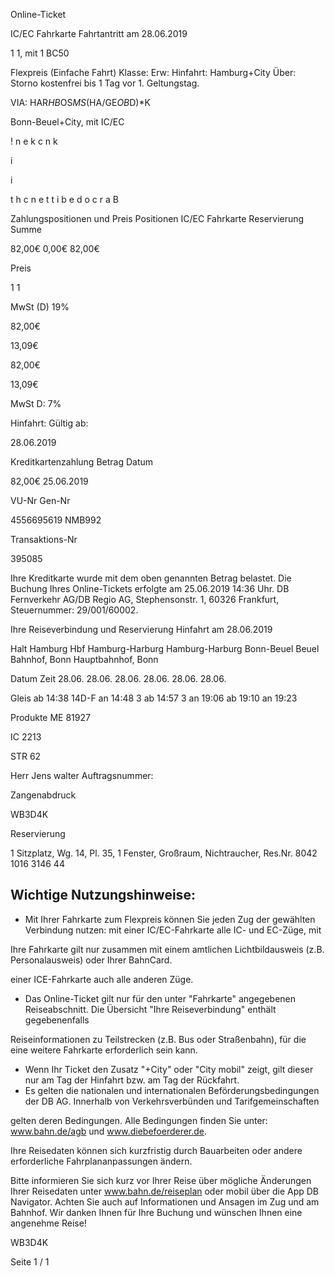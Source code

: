 Online-Ticket

IC/EC Fahrkarte
Fahrtantritt am 28.06.2019

1
1, mit 1 BC50

Flexpreis (Einfache Fahrt)
Klasse:
Erw:
Hinfahrt: Hamburg+City
Über:
Storno kostenfrei bis 1 Tag vor 1. Geltungstag.

VIA: HAR*HB*OS*MS*(HA/GE*OB*D)*K

 Bonn-Beuel+City, mit IC/EC

!
n
e
k
c
n
k

i

i

t
h
c
n
e
t
t
i
b
e
d
o
c
r
a
B

Zahlungspositionen und Preis
Positionen
IC/EC Fahrkarte
Reservierung
Summe

82,00€
0,00€
82,00€

Preis

1
1

MwSt (D) 19%

82,00€

13,09€

82,00€

13,09€

MwSt D: 7%

Hinfahrt:
Gültig ab:

28.06.2019

Kreditkartenzahlung
Betrag
Datum

82,00€
25.06.2019

VU-Nr
Gen-Nr

4556695619
NMB992

Transaktions-Nr

395085

Ihre Kreditkarte wurde mit dem oben genannten Betrag belastet. Die Buchung Ihres
Online-Tickets erfolgte am 25.06.2019 14:36 Uhr. DB Fernverkehr AG/DB Regio AG,
Stephensonstr. 1, 60326 Frankfurt, Steuernummer: 29/001/60002.

Ihre Reiseverbindung und Reservierung Hinfahrt am 28.06.2019

Halt
Hamburg Hbf
Hamburg-Harburg
Hamburg-Harburg
Bonn-Beuel
Beuel Bahnhof, Bonn
Hauptbahnhof, Bonn

Datum Zeit
28.06.
28.06.
28.06.
28.06.
28.06.
28.06.

Gleis
ab 14:38 14D-F
an 14:48 3
ab 14:57 3
an 19:06
ab 19:10
an 19:23

Produkte
ME 81927

IC 2213

STR 62

Herr  Jens walter
Auftragsnummer:

Zangenabdruck

WB3D4K

Reservierung

1 Sitzplatz, Wg. 14, Pl. 35, 1 Fenster, Großraum,
Nichtraucher, Res.Nr. 8042 1016 3146 44

Wichtige Nutzungshinweise:
-
- Mit Ihrer Fahrkarte zum Flexpreis können Sie jeden Zug der gewählten Verbindung nutzen: mit einer IC/EC-Fahrkarte alle IC- und EC-Züge, mit

Ihre Fahrkarte gilt nur zusammen mit einem amtlichen Lichtbildausweis (z.B. Personalausweis) oder Ihrer BahnCard.

einer ICE-Fahrkarte auch alle anderen Züge.

- Das Online-Ticket gilt nur für den unter "Fahrkarte" angegebenen Reiseabschnitt. Die Übersicht "Ihre Reiseverbindung" enthält gegebenenfalls

Reiseinformationen zu Teilstrecken (z.B. Bus oder Straßenbahn), für die eine weitere Fahrkarte erforderlich sein kann.
- Wenn Ihr Ticket den Zusatz "+City" oder "City mobil" zeigt, gilt dieser nur am Tag der Hinfahrt bzw. am Tag der Rückfahrt.
- Es gelten die nationalen und internationalen Beförderungsbedingungen der DB AG. Innerhalb von Verkehrsverbünden und Tarifgemeinschaften

gelten deren Bedingungen. Alle Bedingungen finden Sie unter: www.bahn.de/agb und www.diebefoerderer.de.

Ihre Reisedaten können sich kurzfristig durch Bauarbeiten oder andere erforderliche Fahrplananpassungen ändern.

Bitte informieren Sie sich kurz vor Ihrer Reise über mögliche Änderungen Ihrer Reisedaten unter www.bahn.de/reiseplan oder mobil über die
App DB Navigator. Achten Sie auch auf Informationen und Ansagen im Zug und am Bahnhof. Wir danken Ihnen für Ihre Buchung und wünschen
Ihnen eine angenehme Reise!

WB3D4K

Seite 1 / 1

